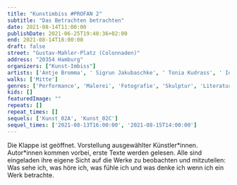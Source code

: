 ```yaml
---
title: "Kunstimbiss #PROFAN 2"
subtitle: "Das Betrachten betrachten"
date: 2021-08-14T11:00:00
publishDate: 2021-06-25T19:40:36+02:00
end: 2021-08-14T18:00:00
draft: false
street: "Gustav-Mahler-Platz (Colonnaden)"
address: "20354 Hamburg"
organizers: ["Kunst-Imbiss"]
artists: ['Antje Bromma', ' Sigrun Jakubaschke', ' Tonia Kudrass', ' Ida Lennartson', ' Marnie Moldenhauer', ' Eva Riekehof', ' Sabine Siegfried']
walks: ['Mitte']
genres: ['Performance', 'Malerei', 'Fotografie', 'Skulptur', 'Literatur']
kids: []
featuredImage: ""
repeats: []
repeat_times: []
sequels: ['Kunst_02A', 'Kunst_02C']
sequel_times: ['2021-08-13T16:00:00', '2021-08-15T14:00:00']
---
```


Die Klappe ist geöffnet. Vorstellung ausgewählter Künstler\*innen. Autor\*innen kommen vorbei, erste Texte werden gelesen. Alle sind eingeladen ihre eigene Sicht auf die Werke zu beobachten und mitzuteilen: Was sehe ich, was höre ich, was fühle ich und was denke ich wenn ich ein Werk betrachte. 